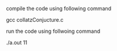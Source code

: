 compile the code using following command

gcc collatzConjucture.c

run the code using follwoing command

./a.out 11
